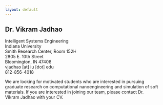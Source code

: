 ```yaml
---
layout: default
---
```


<div class="bg-none section" id="content">
    <div class="row">
            <div class="text"><h2>Dr. Vikram Jadhao</h2>
                <p>Intelligent Systems Engineering <br>
                    Indiana University <br>
                    Smith Research Center, Room 152H <br>
                    2805 E. 10th Street <br>
                    Bloomington, IN 47408 <br>
                    vjadhao [at] iu [dot] edu <br>
                    812-856-4018 <br>
                </p>
                <p>We are looking for motivated students who are interested in pursuing graduate research on
                    computational nanoengineering and simulation of soft materials. If you are interested in
                    joining
                    our team, please contact Dr. Vikram Jadhao with your CV.</p></div></div>
</div>